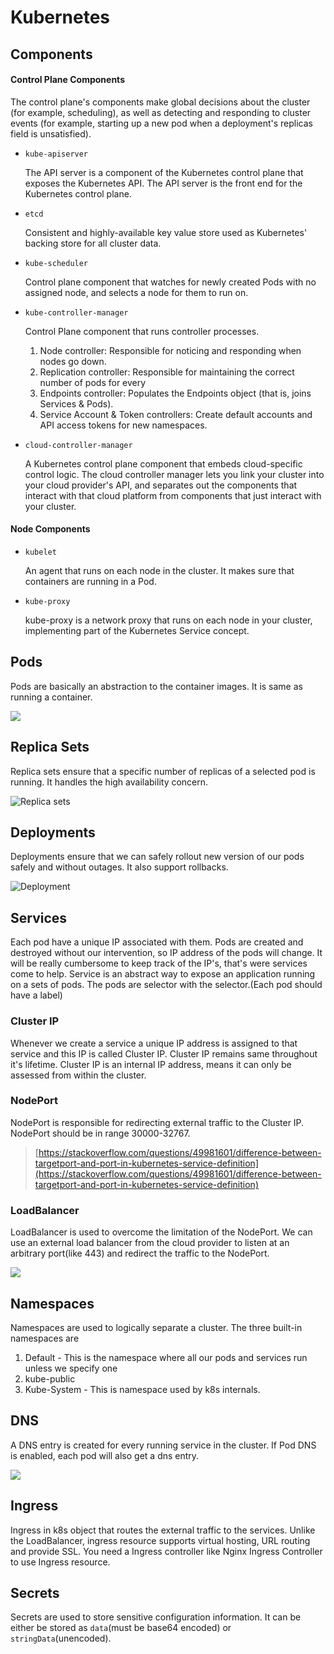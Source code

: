 # Kubernetes

## Components

#### Control Plane Components

The control plane's components make global decisions about the cluster \(for example, scheduling\), as well as detecting and responding to cluster events \(for example, starting up a new pod when a deployment's replicas field is unsatisfied\).

* `kube-apiserver`

  The API server is a component of the Kubernetes control plane that exposes the Kubernetes API. The API server is the front end for the Kubernetes control plane.

* `etcd`

  Consistent and highly-available key value store used as Kubernetes' backing store for all cluster data.

* `kube-scheduler`

  Control plane component that watches for newly created Pods with no assigned node, and selects a node for them to run on.

* `kube-controller-manager`

  Control Plane component that runs controller processes.

  1. Node controller: Responsible for noticing and responding when nodes go down.
  2. Replication controller: Responsible for maintaining the correct number of pods for every
  3. Endpoints controller: Populates the Endpoints object \(that is, joins Services & Pods\).
  4. Service Account & Token controllers: Create default accounts and API access tokens for new namespaces.

* `cloud-controller-manager`

  A Kubernetes control plane component that embeds cloud-specific control logic. The cloud controller manager lets you link your cluster into your cloud provider's API, and separates out the components that interact with that cloud platform from components that just interact with your cluster.

#### Node Components

* `kubelet`

  An agent that runs on each node in the cluster. It makes sure that containers are running in a Pod.

* `kube-proxy`

  kube-proxy is a network proxy that runs on each node in your cluster, implementing part of the Kubernetes Service concept.

## Pods

Pods are basically an abstraction to the container images. It is same as running a container.

![](https://theithollow.com/wp-content/uploads/2019/01/image-3.png)

## Replica Sets

Replica sets ensure that a specific number of replicas of a selected pod is running. It handles the high availability concern.

![Replica sets](https://theithollow.com/wp-content/uploads/2019/01/image-5-768x411.png)

## Deployments

Deployments ensure that we can safely rollout new version of our pods safely and without outages. It also support rollbacks.

![Deployment](https://theithollow.com/wp-content/uploads/2019/01/image-9-1024x375.png)

## Services

Each pod have a unique IP associated with them. Pods are created and destroyed without our intervention, so IP address of the pods will change. It will be really cumbersome to keep track of the IP's, that's were services come to help. Service is an abstract way to expose an application running on a sets of pods. The pods are selector with the selector.\(Each pod should have a label\)

### Cluster IP

Whenever we create a service a unique IP address is assigned to that service and this IP is called Cluster IP. Cluster IP remains same throughout it's lifetime. Cluster IP is an internal IP address, means it can only be assessed from within the cluster.

### NodePort

NodePort is responsible for redirecting external traffic to the Cluster IP. NodePort should be in range 30000-32767.

> [https://stackoverflow.com/questions/49981601/difference-between-targetport-and-port-in-kubernetes-service-definition](https://stackoverflow.com/questions/49981601/difference-between-targetport-and-port-in-kubernetes-service-definition)

### LoadBalancer

LoadBalancer is used to overcome the limitation of the NodePort. We can use an external load balancer from the cloud provider to listen at an arbitrary port\(like 443\) and redirect the traffic to the NodePort.

![](https://theithollow.com/wp-content/uploads/2019/01/image-20.png)

## Namespaces

Namespaces are used to logically separate a cluster. The three built-in namespaces are

1. Default - This is the namespace where all our pods and services  run unless we specify one
2. kube-public
3. Kube-System - This is namespace used by k8s internals.

## DNS

A DNS entry is created for every running service in the cluster. If Pod DNS is enabled, each pod will also get a dns entry.

![](https://theithollow.com/wp-content/uploads/2019/02/k8s-dns1-1.png)

## Ingress

Ingress in k8s object that routes the external traffic to the services. Unlike the LoadBalancer, ingress resource supports virtual hosting, URL routing and provide SSL. You need a Ingress controller like Nginx Ingress Controller to use Ingress resource.

## Secrets

Secrets are used to store sensitive configuration information. It can be either be stored as `data`\(must be base64 encoded\) or `stringData`\(unencoded\).

